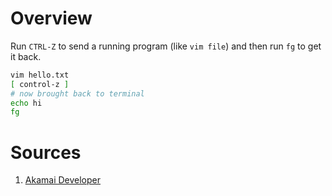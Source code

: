 # Overview

Run `CTRL-Z` to send a running program \(like `vim file`\) and then run `fg` to get it back.

```sh
vim hello.txt
[ control-z ]
# now brought back to terminal
echo hi
fg
```

# Sources

1. [Akamai Developer](https://www.youtube.com/watch?v=AVXYq8aL47Q&t=345s)
